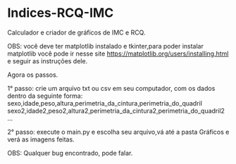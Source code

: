 # Indices-RCQ-IMC
Calculador e criador de gráficos de IMC e RCQ.

OBS:
  você deve ter matplotlib instalado e tkinter,para poder instalar matplotlib você pode ir nesse site     https://matplotlib.org/users/installing.html e seguir as instruções dele.
 
Agora os passos.

1° passo:
  crie um arquivo txt ou csv em seu computador, com os dados dentro da seguinte forma:
    sexo,idade,peso,altura,perimetria_da_cintura,perimetria_do_quadril
    sexo2,idade2,peso2,altura2,perimetria_da_cintura2,perimetria_do_quadril2
    ...
    
2° passo:
  execute o main.py e escolha seu arquivo,vá até a pasta Gráficos e verá as imagens feitas.
  
  
OBS:
  Qualquer bug encontrado, pode falar.
